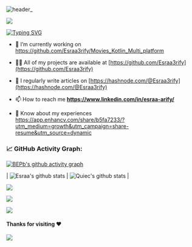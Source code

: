 ![header_](https://user-images.githubusercontent.com/59229510/228429704-22483efd-ac2f-4908-9d9f-d5e72728a011.png)


![](assets/Bottom_up.svg)


<!--   my-ticker -->    
[![Typing SVG](https://readme-typing-svg.herokuapp.com?color=%2336BCF7&center=true&vCenter=true&width=600&lines=Hi+there+👋,+I+am+Esraa+Arify;+Welcome+to+My+Profile!;Always+learning+new+things+;Android+Developer)](https://git.io/typing-svg)

- 🔭 I’m currently working on https://github.com/Esraa3rify/Movies_Kotlin_Multi_platform

- 👨‍💻 All of my projects are available at [https://github.com/Esraa3rify](https://github.com/Esraa3rify)

- 📝 I regularly write articles on [https://hashnode.com/@Esraa3rify](https://hashnode.com/@Esraa3rify)

- 📫 How to reach me **https://www.linkedin.com/in/esraa-arify/**

- 📄 Know about my experiences https://app.enhancv.com/share/b5fa7233/?utm_medium=growth&utm_campaign=share-resume&utm_source=dynamic



<!--   GitHub stats graph -->
### 📈 GitHub Activity Graph:
[![BEPb's github activity graph](https://github-readme-activity-graph.cyclic.app/graph?username=Esraa3rify&theme=github-compact)](https://github.com/Esraa3rify/github-readme-activity-graph)

| ![Esraa's github stats](https://github-readme-stats.vercel.app/api?username=Esraa3rify&show_icons=true&theme=radical&include_all_commits=true) | ![Quiec's github stats](https://github-readme-stats.vercel.app/api/top-langs/?username=Esraa3rify&theme=radical&layout=compact) |

<img src="https://github-readme-streak-stats.herokuapp.com/?user=Esraa3rify"></img>

<!--   profile-green-animate -->
![](./profile-3d-contrib/profile-green-animate.svg)

<!--   grid-snake -->
![](https://github.com/Esraa3rify/Esraa3rify/blob/output/github-contribution-grid-snake.svg)

#### Thanks for visiting :heart:

![](assets/Bottom_down.svg)
